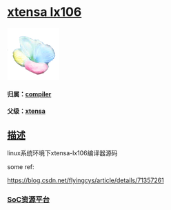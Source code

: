 ﻿# [xtensa lx106](https://github.com/sochub/xtensa-lx106)

[![sites](soc/soc.png)](http://www.qitas.cn) 

#### 归属：[compiler](https://github.com/sochub/compiler)
#### 父级：[xtensa](https://github.com/sochub/xtensa)

## [描述](https://github.com/sochub/xtensa-lx106/wiki) 

linux系统环境下xtensa-lx106编译器源码

some ref:

https://blog.csdn.net/flyingcys/article/details/71357261

###  [SoC资源平台](http://www.qitas.cn)   
